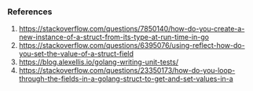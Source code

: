 ### References
1. https://stackoverflow.com/questions/7850140/how-do-you-create-a-new-instance-of-a-struct-from-its-type-at-run-time-in-go
2. https://stackoverflow.com/questions/6395076/using-reflect-how-do-you-set-the-value-of-a-struct-field
3. https://blog.alexellis.io/golang-writing-unit-tests/
4. https://stackoverflow.com/questions/23350173/how-do-you-loop-through-the-fields-in-a-golang-struct-to-get-and-set-values-in-a
